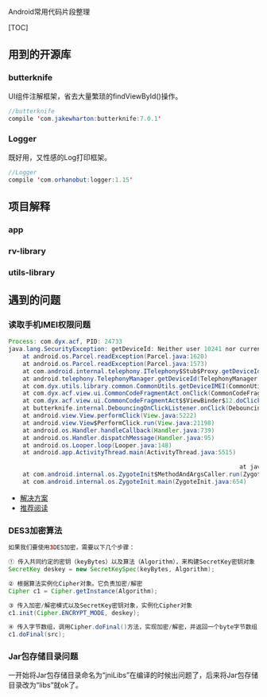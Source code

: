 Android常用代码片段整理


[TOC]



## 用到的开源库

### butterknife

UI组件注解框架，省去大量繁琐的findViewById()操作。

```java
//butterknife
compile 'com.jakewharton:butterknife:7.0.1'
```

### Logger

既好用，又性感的Log打印框架。

```java
//Logger
compile 'com.orhanobut:logger:1.15'
```

## 项目解释

### app

### rv-library

### utils-library


## 遇到的问题

### 读取手机IMEI权限问题

```java
Process: com.dyx.acf, PID: 24733
java.lang.SecurityException: getDeviceId: Neither user 10241 nor current process has android.permission.READ_PHONE_STATE.
    at android.os.Parcel.readException(Parcel.java:1620)
    at android.os.Parcel.readException(Parcel.java:1573)
    at com.android.internal.telephony.ITelephony$Stub$Proxy.getDeviceId(ITelephony.java:4813)
    at android.telephony.TelephonyManager.getDeviceId(TelephonyManager.java:723)
    at com.dyx.utils.library.common.CommonUtils.getDeviceIMEI(CommonUtils.java:256)
    at com.dyx.acf.view.ui.CommonCodeFragmentAct.onClick(CommonCodeFragmentAct.java:144)
    at com.dyx.acf.view.ui.CommonCodeFragmentAct$$ViewBinder$12.doClick(CommonCodeFragmentAct$$ViewBinder.java:128)
    at butterknife.internal.DebouncingOnClickListener.onClick(DebouncingOnClickListener.java:22)
    at android.view.View.performClick(View.java:5222)
    at android.view.View$PerformClick.run(View.java:21198)
    at android.os.Handler.handleCallback(Handler.java:739)
    at android.os.Handler.dispatchMessage(Handler.java:95)
    at android.os.Looper.loop(Looper.java:148)
    at android.app.ActivityThread.main(ActivityThread.java:5515)

                                                                 at java.lang.reflect.Method.invoke(Native Method)
    at com.android.internal.os.ZygoteInit$MethodAndArgsCaller.run(ZygoteInit.java:764)
    at com.android.internal.os.ZygoteInit.main(ZygoteInit.java:654)
```

- [解决方案](http://stackoverflow.com/questions/32742327/neither-user-10102-nor-current-process-has-android-permission-read-phone-state)
- [推荐阅读](http://droidyue.com/blog/2016/01/17/understanding-marshmallow-runtime-permission/index.html)

### DES3加密算法

```java
如果我们要使用3DES加密，需要以下几个步骤：

① 传入共同约定的密钥（keyBytes）以及算法（Algorithm），来构建SecretKey密钥对象
SecretKey deskey = new SecretKeySpec(keyBytes, Algorithm);

② 根据算法实例化Cipher对象。它负责加密/解密
Cipher c1 = Cipher.getInstance(Algorithm);

③ 传入加密/解密模式以及SecretKey密钥对象，实例化Cipher对象
c1.init(Cipher.ENCRYPT_MODE, deskey);

④ 传入字节数组，调用Cipher.doFinal()方法，实现加密/解密，并返回一个byte字节数组
c1.doFinal(src);
```

### Jar包存储目录问题

一开始将Jar包存储目录命名为“jniLibs”在编译的时候出问题了，后来将Jar包存储目录改为“libs”就ok了。



